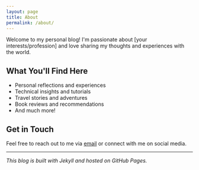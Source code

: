 ```yaml
---
layout: page
title: About
permalink: /about/
---
```


Welcome to my personal blog! I'm passionate about [your interests/profession] and love sharing my thoughts and experiences with the world.

## What You'll Find Here

- Personal reflections and experiences
- Technical insights and tutorials
- Travel stories and adventures
- Book reviews and recommendations
- And much more!

## Get in Touch

Feel free to reach out to me via [email](mailto:your-email@example.com) or connect with me on social media.

---

*This blog is built with Jekyll and hosted on GitHub Pages.*
